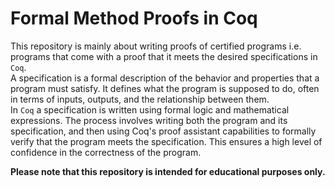 # Formal Method Proofs in Coq

This repository is mainly about writing proofs of certified programs i.e. programs that come with a proof that it meets the desired specifications in `Coq`.<br>
A specification is a formal description of the behavior and properties that a program must satisfy. It defines what the program is supposed to do, often in terms of inputs, outputs, and the relationship between them.<br>
In `Coq` a specification is written using formal logic and mathematical expressions. The process involves writing both the program and its specification, and then using Coq's proof assistant capabilities to formally verify that the program meets the specification. This ensures a high level of confidence in the correctness of the program.<br>

**Please note that this repository is intended for educational purposes only.**<br>

